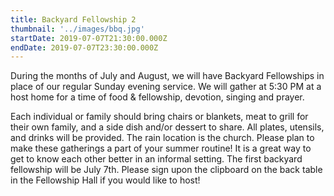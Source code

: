 ```yaml
---
title: Backyard Fellowship 2
thumbnail: '../images/bbq.jpg'
startDate: 2019-07-07T21:30:00.000Z
endDate: 2019-07-07T23:30:00.000Z
---
```


During the months of July and August, we will have Backyard Fellowships in place of our regular Sunday evening service. We will gather at 5:30 PM at a host home for a time of food & fellowship, devotion, singing and prayer.

Each individual or family should bring chairs or blankets, meat to grill for their own family, and a side dish and/or dessert to share. All plates, utensils, and drinks will be provided. The rain location is the church. Please plan to make these gatherings a part of your summer routine! It is a great way to get to know each other better in an informal setting. The first backyard fellowship will be July 7th. Please sign upon the clipboard on the back table in the Fellowship Hall if you would like to host!
